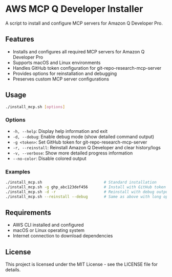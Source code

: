 # AWS MCP Q Developer Installer

A script to install and configure MCP servers for Amazon Q Developer Pro.

## Features

- Installs and configures all required MCP servers for Amazon Q Developer Pro
- Supports macOS and Linux environments
- Handles GitHub token configuration for git-repo-research-mcp-server
- Provides options for reinstallation and debugging
- Preserves custom MCP server configurations

## Usage

```bash
./install_mcp.sh [options]
```

### Options

- `-h, --help`: Display help information and exit
- `-d, --debug`: Enable debug mode (show detailed command output)
- `-g <token>`: Set GitHub token for git-repo-research-mcp-server
- `-r, --reinstall`: Reinstall Amazon Q Developer and clear history/logs
- `-v, --verbose`: Show more detailed progress information
- `--no-color`: Disable colored output

### Examples

```bash
./install_mcp.sh                           # Standard installation
./install_mcp.sh -g ghp_abc123def456       # Install with GitHub token
./install_mcp.sh -d -r                     # Reinstall with debug output
./install_mcp.sh --reinstall --debug       # Same as above with long options
```

## Requirements

- AWS CLI installed and configured
- macOS or Linux operating system
- Internet connection to download dependencies

## License

This project is licensed under the MIT License - see the LICENSE file for details.

